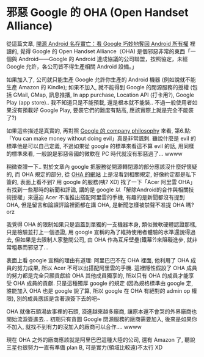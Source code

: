 
# 邪惡 Google 的 OHA (Open Handset Alliance)

從這篇文章, [開源 Android 名存實亡：看 Google 巧妙地奪回 Android 所有權](http://techorange.com/2013/10/24/googles-iron-grip-on-android/) 裡讀的, 覺得 Google 的 Open Handset Alliance（OHA) 是個邪惡非常的東西「一個與 Android——Google 的 Android 達成協議的公司聯盟，按照協定，未經 Google 允許，各公司皆不得生產相關 Android 設備。」

如果加入了, 公司就只能生產 Google 允許你生產的 Android 機器 (例如說就不能生產 Amazon 的 Kindle); 如果不加入, 就不能得到 Google 的閉源服務的授權 (包括 GMail, GMap, 訊息推播, In app purchase, Location API (打卡用?), Google Play (app store).. 我不知道只是不能預載, 還是根本就不能裝.. 不過一般使用者如果沒有預載好 Google Play, 要裝它們的難度有點高, 應該實際上就是完全不能裝了?)

如果這些描述是真實的, 再對照 [Google 的 company philosophy](http://www.google.com/about/company/philosophy/) 來看, 第6.點: 「You can make money without doing evil」真是非常諷刺. 雖說什麼是 evil 的標準他是可以自己定義, 不過如果從 google 的標準來看這不算 evil 的話, 用同樣的標準來看, 一般說是邪惡帝國的微軟在 PC 時代就沒有邪惡過了... wwww

稍微查證一下.. 對於文章內 google 把服務從開源轉閉源的部分應該沒什麼好懷疑的, 而 OHA 規定的部分, 從 [OHA 的網站](http://www.openhandsetalliance.com/) 上是沒看到相關規定, 好像約定都是私下簽的, 表面上看不到? 用 google 的服務(咦? XD) 找了一下「Acer 阿里雲 OHA」有找到一些那時的新聞和評論, 講的是 google 以「解除Android的合作與相關技術授權」來逼迫 Acer 不准推出搭配阿里雲的手機, 有趣的是新聞都沒有提到 OHA, 但是留言和論譠評論裡面都在講 OHA, 是新聞怎樣被禁聲不准提 OHA 嗎? orz

我覺得 OHA 的限制如果只是涵蓋到單獨的一支機器本身, 類似微軟硬體認證那樣, 只是檢驗並打上一個憑證, 用 google 宣稱的為了維持使用者體驗的水準還說得過去, 但如果是去限制人家整間公司, 由 OHA 作為互斥壁壘(鐵幕?)來阻礙進步, 就非常粗暴而邪惡了...

表面上看 google 宣稱的理由有道理: 阿里巴巴不在 OHA 裡面, 他利用了 OHA 成員的努力成果, 所以 Acer 不可以出搭配阿里雲的手機. 這裡隱性假設了 OHA 成員的努力都是完全只願貢獻給 OHA 其他成員獨享的, 所以只有 OHA 的成員才能享受 OHA 成員的貢獻. 只是這種獨厚 google 的規定 (因為規格標準由 google 定, 誰能加入 OHA 也是 google 說了算, 所以 google 在 OHA 有絕對的 admin op 權限), 別的成員應該是含著淚簽下去的吧~

OHA 就像石頭湯故事裡的石頭, 滾進越來越多廠商, 讓原本還不會哭的外界廠商也開始流淚簽進去... 初期只有貪圖 Google 閉源服務的廠商需要加入, 後來是如果你不加入, 就找不到有力的沒加入的廠商可以合作.... wwww

現在 OHA 之外的廠商應該就是阿里巴巴這種大陸的公司, 還有 Amazon 了, 聽說三星也很努力一直有準備 plan B, 可是實力(領域比較遠)不太行 XD